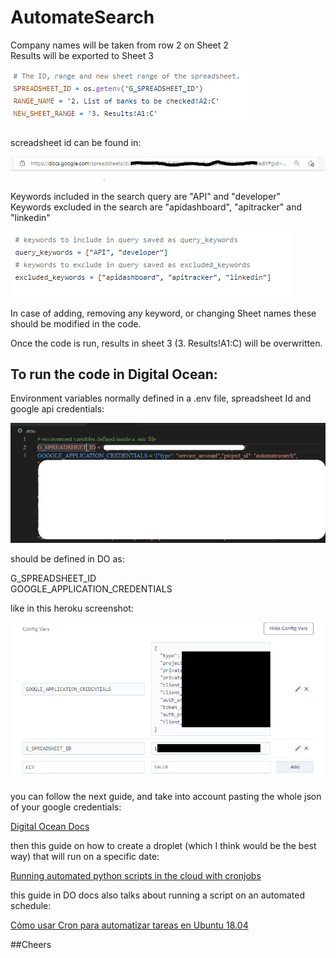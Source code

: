 # AutomateSearch

Company names will be taken from row 2 on Sheet 2\
Results will be exported to Sheet 3

![Screenshot1](/Images/RangeAndSheetId.PNG)

screadsheet id can be found in:

![Screenshot4](/Images/spreadsheetId.PNG)

Keywords included in the search query are "API" and "developer"\
Keywords excluded in the search are "apidashboard", "apitracker" and "linkedin"

![Screenshot2](/Images/keywords.PNG)

In case of adding, removing any keyword, or changing Sheet names these should be modified in the code.


Once the code is run, results in sheet 3 (3. Results!A1:C) will be overwritten.		
			
      

## To run the code in Digital Ocean:

Environment variables normally defined in a .env file, spreadsheet Id and google api credentials:

![Screenshot3](/Images/env.PNG)


should be defined in DO as:

G_SPREADSHEET_ID\
GOOGLE_APPLICATION_CREDENTIALS

like in this heroku screenshot:

![Screenshot5](/Images/heroku_vars.PNG)

you can follow the next guide, and take into account pasting the whole json of your google credentials:

[Digital Ocean Docs](https://docs.digitalocean.com/products/app-platform/how-to/use-environment-variables/)

then this guide on how to create a droplet (which I think would be the best way) that will run on a specific date:

[Running automated python scripts in the cloud with cronjobs](https://medium.com/@cprkrn/running-automated-python-scripts-in-the-cloud-with-cronjobs-47476b33f817)

this guide in DO docs also talks about running a script on an automated schedule:

[Cómo usar Cron para automatizar tareas en Ubuntu 18.04](https://www.digitalocean.com/community/tutorials/how-to-use-cron-to-automate-tasks-ubuntu-1804-es)


##Cheers

			
      
   
